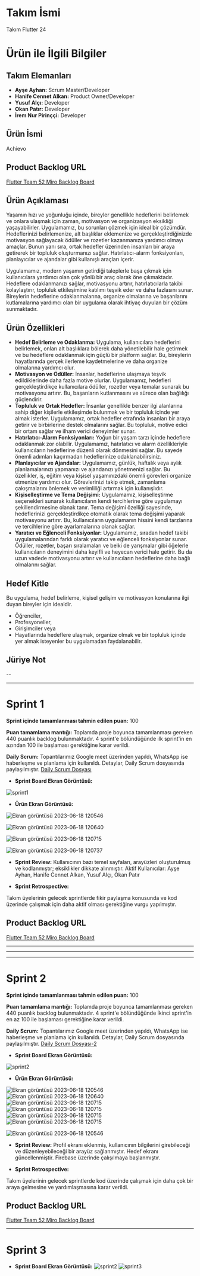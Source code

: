 # Takım İsmi
Takım Flutter 24

# Ürün ile İlgili Bilgiler
## Takım Elemanları
- **Ayşe Ayhan:** Scrum Master/Developer
- **Hanife Cennet Alkan:** Product Owner/Developer
- **Yusuf Alçı:** Developer
- **Okan Patır:** Developer
- **İrem Nur Pirinççi:** Developer

## Ürün İsmi
Achievo

## Product Backlog URL
[Flutter Team 52 Miro Backlog Board](https://miro.com/app/board/uXjVM9tRAU0=/#tpicker-content)

## Ürün Açıklaması

Yaşamın hızı ve yoğunluğu içinde, bireyler genellikle hedeflerini belirlemek ve onlara ulaşmak için zaman, motivasyon ve organizasyon eksikliği yaşayabilirler. Uygulamamız, bu sorunları çözmek için ideal bir çözümdür. Hedeflerinizi belirlemenize, alt başlıklar eklemenize ve gerçekleştirdiğinizde motivasyon sağlayacak ödüller ve rozetler kazanmanıza yardımcı olmayı amaçlar. Bunun yanı sıra, ortak hedefler üzerinden insanları bir araya getirerek bir topluluk oluşturmanızı sağlar. Hatırlatıcı-alarm fonksiyonları, planlayıcılar ve ajandalar gibi kullanışlı araçları içerir.

Uygulamamız, modern yaşamın getirdiği taleplerle başa çıkmak için kullanıcılara yardımcı olan çok yönlü bir araç olarak öne çıkmaktadır. Hedeflere odaklanmanızı sağlar, motivasyonu artırır, hatırlatıcılarla takibi kolaylaştırır, topluluk etkileşimine katılımı teşvik eder ve daha fazlasını sunar. Bireylerin hedeflerine odaklanmalarına, organize olmalarına ve başarılarını kutlamalarına yardımcı olan bir uygulama olarak ihtiyaç duyulan bir çözüm sunmaktadır.

## Ürün Özellikleri

- **Hedef Belirleme ve Odaklanma:** Uygulama, kullanıcılara hedeflerini belirlemek, onları alt başlıklara bölerek daha yönetilebilir hale getirmek ve bu hedeflere odaklanmak için güçlü bir platform sağlar. Bu, bireylerin hayatlarında gerçek ilerleme kaydetmelerine ve daha organize olmalarına yardımcı olur.
- **Motivasyon ve Ödüller:** İnsanlar, hedeflerine ulaşmaya teşvik edildiklerinde daha fazla motive olurlar. Uygulamamız, hedefleri gerçekleştirdikçe kullanıcılara ödüller, rozetler veya temalar sunarak bu motivasyonu artırır. Bu, başarıların kutlanmasını ve sürece olan bağlılığı güçlendirir.
- **Topluluk ve Ortak Hedefler:** İnsanlar genellikle benzer ilgi alanlarına sahip diğer kişilerle etkileşimde bulunmak ve bir topluluk içinde yer almak isterler. Uygulamamız, ortak hedefler etrafında insanları bir araya getirir ve birbirlerine destek olmalarını sağlar. Bu topluluk, motive edici bir ortam sağlar ve ilham verici deneyimler sunar.
- **Hatırlatıcı-Alarm Fonksiyonları:** Yoğun bir yaşam tarzı içinde hedeflere odaklanmak zor olabilir. Uygulamamız, hatırlatıcı ve alarm özellikleriyle kullanıcıların hedeflerine düzenli olarak dönmesini sağlar. Bu sayede önemli adımları kaçırmadan hedeflerinize odaklanabilirsiniz.
- **Planlayıcılar ve Ajandalar:** Uygulamamız, günlük, haftalık veya aylık planlamalarınızı yapmanızı ve ajandanızı yönetmenizi sağlar. Bu özellikler, iş, eğitim veya kişisel yaşamınızdaki önemli görevleri organize etmenize yardımcı olur. Görevlerinizi takip etmek, zamanlama çakışmalarını önlemek ve verimliliği artırmak için kullanışlıdır.
- **Kişiselleştirme ve Tema Değişimi:** Uygulamamız, kişiselleştirme seçenekleri sunarak kullanıcıların kendi tercihlerine göre uygulamayı şekillendirmesine olanak tanır. Tema değişimi özelliği sayesinde, hedeflerinizi gerçekleştirdikçe otomatik olarak tema değişimi yaparak motivasyonu artırır. Bu, kullanıcıların uygulamanın hissini kendi tarzlarına ve tercihlerine göre ayarlamalarına olanak sağlar.
- **Yaratıcı ve Eğlenceli Fonksiyonlar:** Uygulamamız, sıradan hedef takibi uygulamalarından farklı olarak yaratıcı ve eğlenceli fonksiyonlar sunar. Ödüller, rozetler, başarı sıralamaları ve belki de yarışmalar gibi öğelerle kullanıcıların deneyimini daha keyifli ve heyecan verici hale getirir. Bu da uzun vadede motivasyonu artırır ve kullanıcıların hedeflerine daha bağlı olmalarını sağlar.

## Hedef Kitle
Bu uygulama, hedef belirleme, kişisel gelişim ve motivasyon konularına ilgi duyan bireyler için idealdir. 
- Öğrenciler, 
- Profesyoneller,
- Girişimciler veya
- Hayatlarında hedeflere ulaşmak, organize olmak ve bir topluluk içinde yer almak isteyenler 
bu uygulamadan faydalanabilir.
		
## Jüriye Not
--

---

# Sprint 1

**Sprint içinde tamamlanması tahmin edilen puan:** 100

**Puan tamamlama mantığı:** Toplamda proje boyunca tamamlanması gereken 440 puanlık backlog bulunmaktadır. 4 sprint'e bölündüğünde ilk sprint'in en azından 100 ile başlaması gerektiğine karar verildi.

**Daily Scrum:** Topantılarımız Google meet üzerinden yapıldı, WhatsApp ise haberleşme ve planlama için kullanıldı. Detaylar, Daily Scrum dosyasında paylaşılmıştır.
[Daily Scrum Dosyası](DailyScrum_F24.docx)

- **Sprint Board Ekran Görüntüsü:**

![sprint1](https://github.com/AyseAyhan/F-24/blob/main/ProjectManagement/sprint1.PNG)

- **Ürün Ekran Görüntüsü:**

![Ekran görüntüsü 2023-06-18 120546](https://github.com/AyseAyhan/F-24/assets/130063101/252de43b-93a7-49b5-9c33-ba3e71f3f429)

![Ekran görüntüsü 2023-06-18 120640](https://github.com/AyseAyhan/F-24/assets/130063101/e0e1ebc6-db84-4fac-a437-e33b9330c48e)

![Ekran görüntüsü 2023-06-18 120715](https://github.com/AyseAyhan/F-24/assets/130063101/cc7492f0-f50a-4739-bd1b-b02285b68ae7)

![Ekran görüntüsü 2023-06-18 120737](https://github.com/AyseAyhan/F-24/assets/130063101/31a4291d-17b4-482c-8850-e084ed571463)

- **Sprint Review:**
Kullanıcının bazı temel sayfaları, arayüzleri oluşturulmuş ve kodlanmıştır; eksiklikler dikkate alınmıştır. 
Aktif Kullanıcılar: Ayşe Ayhan, Hanife Cennet Alkan, Yusuf Alçı, Okan Patır


- **Sprint Retrospective:**

Takım üyelerinin gelecek sprintlerde fikir paylaşma konusunda ve kod üzerinde çalışmak için daha aktif olması gerektiğine vurgu yapılmıştır.


## Product Backlog URL
[Flutter Team 52 Miro Backlog Board](https://miro.com/app/board/uXjVM9tRAU0=/#tpicker-content)

---



---
---



# Sprint 2

**Sprint içinde tamamlanması tahmin edilen puan:** 100

**Puan tamamlama mantığı:** Toplamda proje boyunca tamamlanması gereken 440 puanlık backlog bulunmaktadır. 4 sprint'e bölündüğünde İkinci sprint'in en az 100 ile başlaması gerektiğine karar verildi.

**Daily Scrum:** Topantılarımız Google meet üzerinden yapıldı, WhatsApp ise haberleşme ve planlama için kullanıldı. Detaylar, Daily Scrum dosyasında paylaşılmıştır.
[Daily Scrum Dosyası-2](F24_sprint2_dailyscrum.docx)

- **Sprint Board Ekran Görüntüsü:**

![sprint2](ProjectManagement/1.PNG)


- **Ürün Ekran Görüntüsü:**

![Ekran görüntüsü 2023-06-18 120546](lib/1.PNG)
![Ekran görüntüsü 2023-06-18 120640](lib/2.PNG)
![Ekran görüntüsü 2023-06-18 120715](lib/3.PNG)
![Ekran görüntüsü 2023-06-18 120715](lib/4.PNG)
![Ekran görüntüsü 2023-06-18 120715](lib/5.PNG)
![Ekran görüntüsü 2023-06-18 120715](lib/6.PNG)

![Ekran görüntüsü 2023-06-18 120546](https://github.com/AyseAyhan/F-24/assets/130063101/252de43b-93a7-49b5-9c33-ba3e71f3f429)

- **Sprint Review:**
Profil ekranı eklenmiş, kullanıcının bilgilerini girebileceği ve düzenleyebileceği bir arayüz sağlanmıştır. Hedef ekranı güncellenmiştir. Firebase üzerinde çalışılmaya başlanmıştır. 


- **Sprint Retrospective:**

Takım üyelerinin gelecek sprintlerde kod üzerinde çalışmak için daha çok bir araya gelmesine ve yardımlaşmasına karar verildi.


## Product Backlog URL
[Flutter Team 52 Miro Backlog Board](https://miro.com/app/board/uXjVM9tRAU0=/)

---

# Sprint 3

- **Sprint Board Ekran Görüntüsü:**
![sprint2](https://github.com/AyseAyhan/F-24/blob/main/ProjectManagement/sprint2.PNG)
![sprint3](https://github.com/AyseAyhan/F-24/blob/main/ProjectManagement/sprint3.PNG)
